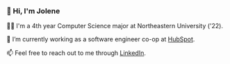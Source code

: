 ### 👋 Hi, I'm Jolene

👩‍💻 I'm a 4th year Computer Science major at Northeastern University ('22).

🌱 I’m currently working as a software engineer co-op at [HubSpot](https://www.hubspot.com/).

📫 Feel free to reach out to me through [LinkedIn](https://www.linkedin.com/in/joleneokamoto/).
